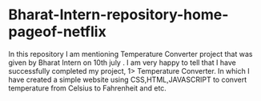 # Bharat-Intern-repository-home-pageof-netflix
In this repository I am mentioning Temperature Converter project that was given by Bharat Intern on 10th july .
I am very happy to tell that I have successfully completed my project,
1> Temperature Converter.
  In which I have created a simple website using CSS,HTML,JAVASCRIPT to convert temperature from Celsius to Fahrenheit and etc.

